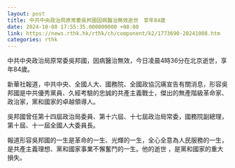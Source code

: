 ```yaml
---
layout: post
title: 中共中央政治局原常委吳邦國因病醫治無效逝世　享年84歲
date: 2024-10-08 17:55:35.000000000 +08:00
link: https://news.rthk.hk/rthk/ch/component/k2/1773690-20241008.htm
categories: rthk
---
```


中共中央政治局原常委吳邦國，因病醫治無效，今日凌晨4時36分在北京逝世，享年84歲。

新華社報道，中共中央、全國人大、國務院、全國政協沉痛宣告有關消息，形容吳邦國是中共優秀黨員、久經考驗的忠誠的共產主義戰士，傑出的無產階級革命家、政治家，黨和國家的卓越領導人。

吳邦國曾任第十四屆政治局委員、第十六屆、十七屆政治局常委，國務院副總理，第十屆、十一屆全國人大委員長。

報道形容吳邦國的一生是革命的一生、光輝的一生，全心全意為人民服務的一生，是共產主義理想、黨和國家事業不懈奮鬥的一生。他的逝世 ，是黨和國家的重大損失。
